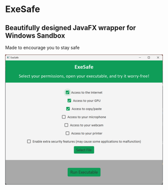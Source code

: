 # ExeSafe
## Beautifully designed JavaFX wrapper for Windows Sandbox
Made to encourage you to stay safe

![screenshot](Screenshot%202024-08-06%20012935.png)